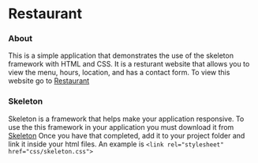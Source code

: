 # Restaurant

### About
This is a simple application that demonstrates the use of the skeleton framework with HTML and CSS. It is a resturant website that allows you to view the menu, hours, location, and has a contact form. To view this website go to [Restaurant](https://kcossifos.github.io/HTML-CSS/RestaurantWebsite/index.html)

### Skeleton

Skeleton is a framework that helps make your application responsive. To use the this framework in your application you must download it from [Skeleton](http://getskeleton.com) Once you have that completed, add it to your project folder and link it inside your html files. An example is `<link rel="stylesheet" href="css/skeleton.css">`
